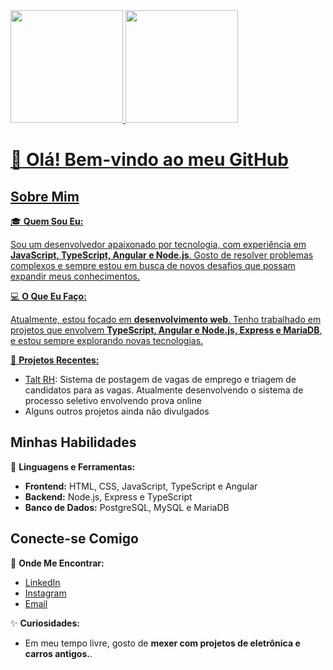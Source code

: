 <div>
    <a href="https://github.com/phsf-dev">
        <img loading="lazy" height="180em"
            src="https://github-readme-stats.vercel.app/api/top-langs/?username=phsf-dev&layout=compact&langs_count=7&theme=dracula" />
        <img loading="lazy" height="180em"
            src="https://github-readme-stats.vercel.app/api?username=phsf-dev&show_icons=true&theme=dracula&include_all_commits=true&count_private=true" />
</div>
<div class="section">
    <h1><span class="emoji">👋</span> Olá! Bem-vindo ao meu GitHub</h1>
</div>

<div class="section">
    <h2>Sobre Mim</h2>
    <p><span class="emoji">🎓</span> <strong>Quem Sou Eu:</strong></p>
    <p>Sou um desenvolvedor apaixonado por tecnologia, com experiência em <strong> JavaScript, TypeScript, Angular e
            Node.js</strong>. Gosto de resolver problemas complexos e sempre estou em
        busca de novos desafios que possam expandir meus conhecimentos.</p>
    <p><span class="emoji">💻</span> <strong>O Que Eu Faço:</strong></p>
    <p>Atualmente, estou focado em <strong>desenvolvimento web</strong>. Tenho trabalhado em projetos que envolvem
        <strong>TypeScript, Angular e Node.js, Express e MariaDB</strong>, e estou sempre explorando novas tecnologias.
    </p>
    <p><span class="emoji">🚀</span> <strong>Projetos Recentes:</strong></p>
    <ul>
        <li><a href="https://taltrh.com/principal">Talt RH</a>: Sistema de postagem de vagas de emprego e triagem de
            candidatos para as vagas. Atualmente desenvolvendo o sistema de processo seletivo envolvendo prova online</li>
        <li>Alguns outros projetos ainda não divulgados</li>
    </ul>
</div>

<div class="section">
    <h2>Minhas Habilidades</h2>
    <p><span class="emoji">🌟</span> <strong>Linguagens e Ferramentas:</strong></p>
    <ul>
        <li><strong>Frontend:</strong> HTML, CSS, JavaScript, TypeScript e Angular</li>
        <li><strong>Backend:</strong> Node.js, Express e TypeScript</li>
        <li><strong>Banco de Dados:</strong> PostgreSQL, MySQL e MariaDB</li>
    </ul>
</div>

<div class="section">
    <h2>Conecte-se Comigo</h2>
    <p><span class="emoji">🔗</span> <strong>Onde Me Encontrar:</strong></p>
    <ul>
        <li><a href="https://www.linkedin.com/in/phsf/">LinkedIn</a></li>
        <li><a href="https://www.instagram.com/phsf.png/">Instagram</a></li>
        <li><a href="mailto:phsf1404@gmail.com">Email</a></li>
    </ul>
    <p><span class="emoji">✨</span> <strong>Curiosidades:</strong></p>
    <ul>
        <li>Em meu tempo livre, gosto de <strong>mexer com projetos de eletrônica e carros antigos.</strong>.</li>
    </ul>
</div>

